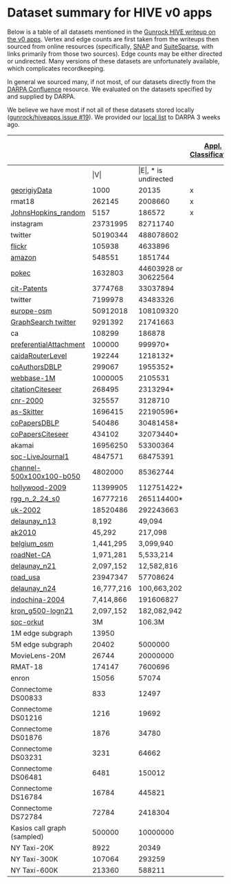 # Dataset summary for HIVE v0 apps

Below is a table of all datasets mentioned in the [Gunrock HIVE writeup on the v0 apps](https://gunrock.github.io/docs/#/hive/). Vertex and edge counts are first taken from the writeups then sourced from online resources (specifically, [SNAP](https://snap.stanford.edu/) and [SuiteSparse](https://sparse.tamu.edu/), with links primarily from those two sources). Edge counts may be either directed or undirected. Many versions of these datasets are unfortunately available, which complicates recordkeeping.

In general we sourced many, if not most, of our datasets directly from the [DARPA Confluence](https://hiveprogram.com/) resource. We evaluated on the datasets specified by and supplied by DARPA.

We believe we have most if not all of these datasets stored locally ([gunrock/hiveapps issue #19](https://github.com/owensgroup/hiveapps/issues/19)). We provided our [local list](https://github.com/owensgroup/hiveapps/blob/master/hive_dataset_locations.md) to DARPA 3 weeks ago.

|                                                                                                                      |            |                       | [Appl. Classification](https://gunrock.github.io/docs/#/hive/hive_application_classification) | [Geolocation](https://gunrock.github.io/docs/#/hive/hive_geolocation) | [graphSage](https://gunrock.github.io/docs/#/hive/hive_graphSage) | [GraphSearch](https://gunrock.github.io/docs/#/hive/hive_graphsearch) | [Louvain](https://gunrock.github.io/docs/#/hive/hive_louvain) | [Local Graph Clustering](https://gunrock.github.io/docs/#/hive/hive_pr_nibble) | [Graph Projections](https://gunrock.github.io/docs/#/hive/?id=graph-projections) | [Scan Statistics](https://gunrock.github.io/docs/#/hive/hive_scan_statistics) | [Seeded Graph Matching](https://gunrock.github.io/docs/#/hive/hive_scan_statistics) | [Sparse Fused Lasso](https://gunrock.github.io/docs/#/hive/hive_sparse_graph_trend_filtering) | [Vertex Nomination](https://gunrock.github.io/docs/#/hive/hive_vn) |
| -------------------------------------------------------------------------------------------------------------------- | ---------- | --------------------- | --------------------------------------------------------------------------------------------- | --------------------------------------------------------------------- | ----------------------------------------------------------------- | --------------------------------------------------------------------- | ------------------------------------------------------------- | ------------------------------------------------------------------------------ | -------------------------------------------------------------------------------- | ----------------------------------------------------------------------------- | ----------------------------------------------------------------------------------- | --------------------------------------------------------------------------------------------- | ------------------------------------------------------------------ |
|                                                                                                                      | \|V\|        | \|E\|, \* is undirected |                                                                                               |                                                                       |                                                                   |                                                                       |                                                               |                                                                                |                                                                                  |                                                                               |                                                                                     |                                                                                               |                                                                    |
| [georigiyData](https://gunrock.github.io/docs/#/hive/hive_application_classification)                                | 1000       | 20135                 | x                                                                                             |                                                                       |                                                                   |                                                                       |                                                               |                                                                                |                                                                                  |                                                                               |                                                                                     |                                                                                               |                                                                    |
| rmat18                                                                                                               | 262145     | 2008660               | x                                                                                             |                                                                       |                                                                   |                                                                       |                                                               |                                                                                |                                                                                  |                                                                               |                                                                                     |                                                                                               |                                                                    |
| [JohnsHopkins\_random](https://gunrock.github.io/docs/#/hive/hive_application_classification?id=johnshopkins_random) | 5157       | 186572                | x                                                                                             |                                                                       |                                                                   |                                                                       |                                                               |                                                                                |                                                                                  |                                                                               |                                                                                     |                                                                                               |                                                                    |
| instagram                                                                                                            | 23731995   | 82711740              |                                                                                               | x                                                                     |                                                                   |                                                                       |                                                               |                                                                                |                                                                                  |                                                                               |                                                                                     |                                                                                               |                                                                    |
| twitter                                                                                                              | 50190344   | 488078602             |                                                                                               | x                                                                     |                                                                   |                                                                       |                                                               |                                                                                |                                                                                  |                                                                               |                                                                                     |                                                                                               |                                                                    |
| [flickr](https://snap.stanford.edu/data/web-flickr.html)                                                             | 105938     | 4633896               |                                                                                               |                                                                       | x                                                                 |                                                                       |                                                               |                                                                                |                                                                                  |                                                                               |                                                                                     |                                                                                               |                                                                    |
| [amazon](https://snap.stanford.edu/data/amazon-meta.html)                                                            | 548551     | 1851744               |                                                                                               |                                                                       | x                                                                 |                                                                       | x                                                             |                                                                                |                                                                                  | x                                                                             |                                                                                     |                                                                                               |                                                                    |
| [pokec](https://snap.stanford.edu/data/soc-Pokec.html)                                                               | 1632803    | 44603928 or 30622564  |                                                                                               |                                                                       | x                                                                 |                                                                       | x                                                             |                                                                                |                                                                                  | x                                                                             |                                                                                     |                                                                                               |                                                                    |
| [cit-Patents](https://snap.stanford.edu/data/cit-Patents.html)                                                       | 3774768    | 33037894              |                                                                                               |                                                                       | x                                                                 |                                                                       |                                                               | x                                                                              |                                                                                  |                                                                               |                                                                                     |                                                                                               |                                                                    |
| twitter                                                                                                              | 7199978    | 43483326              |                                                                                               |                                                                       | x                                                                 |                                                                       |                                                               |                                                                                |                                                                                  |                                                                               |                                                                                     |                                                                                               |                                                                    |
| [europe-osm](https://sparse.tamu.edu/DIMACS10/europe_osm)                                                            | 50912018   | 108109320             |                                                                                               |                                                                       | x                                                                 |                                                                       | x                                                             | x                                                                              |                                                                                  | x                                                                             |                                                                                     |                                                                                               |                                                                    |
| [GraphSearch twitter](https://hiveprogram.com/data/_v0/graph_search/)                                                | 9291392    | 21741663              |                                                                                               |                                                                       |                                                                   | x                                                                     |                                                               |                                                                                |                                                                                  |                                                                               |                                                                                     |                                                                                               |                                                                    |
| ca                                                                                                                   | 108299     | 186878                |                                                                                               |                                                                       |                                                                   |                                                                       | x                                                             |                                                                                |                                                                                  |                                                                               |                                                                                     |                                                                                               |                                                                    |
| [preferentialAttachment](https://sparse.tamu.edu/DIMACS10/preferentialAttachment)                                    | 100000     | 999970\*              |                                                                                               |                                                                       |                                                                   |                                                                       | x                                                             |                                                                                |                                                                                  | x                                                                             |                                                                                     |                                                                                               |                                                                    |
| [caidaRouterLevel](https://sparse.tamu.edu/DIMACS10/caidaRouterLevel)                                                | 192244     | 1218132\*             |                                                                                               |                                                                       |                                                                   |                                                                       | x                                                             |                                                                                |                                                                                  |                                                                               |                                                                                     |                                                                                               |                                                                    |
| [coAuthorsDBLP](https://sparse.tamu.edu/DIMACS10/coAuthorsDBLP)                                                      | 299067     | 1955352\*             |                                                                                               |                                                                       |                                                                   |                                                                       | x                                                             |                                                                                |                                                                                  | x                                                                             |                                                                                     |                                                                                               |                                                                    |
| [webbase-1M](https://sparse.tamu.edu/Williams/webbase-1M)                                                            | 1000005    | 2105531               |                                                                                               |                                                                       |                                                                   |                                                                       | x                                                             |                                                                                |                                                                                  |                                                                               |                                                                                     |                                                                                               |                                                                    |
| [citationCiteseer](https://sparse.tamu.edu/DIMACS10/citationCiteseer)                                                | 268495     | 2313294\*             |                                                                                               |                                                                       |                                                                   |                                                                       | x                                                             |                                                                                |                                                                                  | x                                                                             |                                                                                     |                                                                                               |                                                                    |
| [cnr-2000](https://sparse.tamu.edu/LAW/cnr-2000)                                                                     | 325557     | 3128710               |                                                                                               |                                                                       |                                                                   |                                                                       | x                                                             |                                                                                |                                                                                  |                                                                               |                                                                                     |                                                                                               |                                                                    |
| [as-Skitter](https://snap.stanford.edu/data/as-Skitter.html)                                                         | 1696415    | 22190596\*            |                                                                                               |                                                                       |                                                                   |                                                                       | x                                                             |                                                                                |                                                                                  | x                                                                             |                                                                                     |                                                                                               |                                                                    |
| [coPapersDBLP](https://sparse.tamu.edu/DIMACS10/coPapersDBLP)                                                        | 540486     | 30481458\*            |                                                                                               |                                                                       |                                                                   |                                                                       | x                                                             | x                                                                              |                                                                                  | x                                                                             |                                                                                     |                                                                                               |                                                                    |
| [coPapersCiteseer](https://sparse.tamu.edu/DIMACS10/coPapersCiteseer)                                                | 434102     | 32073440\*            |                                                                                               |                                                                       |                                                                   |                                                                       | x                                                             |                                                                                |                                                                                  | x                                                                             |                                                                                     |                                                                                               |                                                                    |
| akamai                                                                                                               | 16956250   | 53300364              |                                                                                               |                                                                       |                                                                   |                                                                       | x                                                             |                                                                                |                                                                                  | x                                                                             |                                                                                     |                                                                                               |                                                                    |
| [soc-LiveJournal1](https://snap.stanford.edu/data/soc-LiveJournal1.html)                                             | 4847571    | 68475391              |                                                                                               |                                                                       |                                                                   |                                                                       | x                                                             | x                                                                              |                                                                                  | x                                                                             |                                                                                     |                                                                                               |                                                                    |
| [channel-500x100x100-b050](https://sparse.tamu.edu/DIMACS10/channel-500x100x100-b050)                                | 4802000    | 85362744              |                                                                                               |                                                                       |                                                                   |                                                                       | x                                                             |                                                                                |                                                                                  |                                                                               |                                                                                     |                                                                                               |                                                                    |
| [hollywood-2009](https://sparse.tamu.edu/LAW/hollywood-2009)                                                         | 11399905   | 112751422\*           |                                                                                               |                                                                       |                                                                   |                                                                       | x                                                             | x                                                                              |                                                                                  | x                                                                             |                                                                                     |                                                                                               | x                                                                  |
| [rgg\_n\_2\_24\_s0](https://sparse.tamu.edu/DIMACS10/rgg_n_2_24_s0)                                                  | 16777216   | 265114400\*           |                                                                                               |                                                                       |                                                                   |                                                                       | x                                                             |                                                                                |                                                                                  | x                                                                             |                                                                                     |                                                                                               |                                                                    |
| [uk-2002](https://sparse.tamu.edu/LAW/uk-2002)                                                                       | 18520486   | 292243663             |                                                                                               |                                                                       |                                                                   |                                                                       | x                                                             |                                                                                |                                                                                  |                                                                               |                                                                                     |                                                                                               |                                                                    |
| [delaunay\_n13](https://sparse.tamu.edu/DIMACS10/delaunay_n13)                                                       | 8,192      | 49,094                |                                                                                               |                                                                       |                                                                   |                                                                       |                                                               | x                                                                              |                                                                                  |                                                                               |                                                                                     |                                                                                               |                                                                    |
| [ak2010](https://sparse.tamu.edu/DIMACS10/ak2010)                                                                    | 45,292     | 217,098               |                                                                                               |                                                                       |                                                                   |                                                                       |                                                               | x                                                                              |                                                                                  |                                                                               |                                                                                     |                                                                                               |                                                                    |
| [belgium\_osm](https://sparse.tamu.edu/DIMACS10/belgium_osm)                                                         | 1,441,295  | 3,099,940             |                                                                                               |                                                                       |                                                                   |                                                                       |                                                               | x                                                                              |                                                                                  |                                                                               |                                                                                     |                                                                                               |                                                                    |
| [roadNet-CA](https://snap.stanford.edu/data/roadNet-CA.html)                                                         | 1,971,281  | 5,533,214             |                                                                                               |                                                                       |                                                                   |                                                                       |                                                               | x                                                                              |                                                                                  |                                                                               |                                                                                     |                                                                                               |                                                                    |
| [delaunay\_n21](https://sparse.tamu.edu/DIMACS10/delaunay_n21)                                                       | 2,097,152  | 12,582,816            |                                                                                               |                                                                       |                                                                   |                                                                       |                                                               | x                                                                              |                                                                                  |                                                                               |                                                                                     |                                                                                               |                                                                    |
| [road\_usa](https://sparse.tamu.edu/DIMACS10/road_usa)                                                               | 23947347   | 57708624              |                                                                                               |                                                                       |                                                                   |                                                                       |                                                               | x                                                                              |                                                                                  |                                                                               |                                                                                     |                                                                                               |                                                                    |
| [delaunay\_n24](https://sparse.tamu.edu/DIMACS10/delaunay_n24)                                                       | 16,777,216 | 100,663,202           |                                                                                               |                                                                       |                                                                   |                                                                       |                                                               | x                                                                              |                                                                                  |                                                                               |                                                                                     |                                                                                               |                                                                    |
| [indochina-2004](https://sparse.tamu.edu/LAW/indochina-2004)                                                         | 7,414,866  | 191606827             |                                                                                               |                                                                       |                                                                   |                                                                       |                                                               | x                                                                              |                                                                                  |                                                                               |                                                                                     |                                                                                               | x                                                                  |
| [kron\_g500-logn21](https://sparse.tamu.edu/DIMACS10/kron_g500-logn21)                                               | 2,097,152  | 182,082,942           |                                                                                               |                                                                       |                                                                   |                                                                       |                                                               | x                                                                              |                                                                                  |                                                                               |                                                                                     |                                                                                               |                                                                    |
| [soc-orkut](http://networkrepository.com/soc-orkut.php)                                                              | 3M         | 106.3M                |                                                                                               |                                                                       |                                                                   |                                                                       |                                                               | x                                                                              |                                                                                  |                                                                               |                                                                                     |                                                                                               |                                                                    |
| 1M edge subgraph                                                                                                     | 13950      |                       |                                                                                               |                                                                       |                                                                   |                                                                       |                                                               |                                                                                | x                                                                                |                                                                               |                                                                                     |                                                                                               |                                                                    |
| 5M edge subgraph                                                                                                     | 20402      | 5000000               |                                                                                               |                                                                       |                                                                   |                                                                       |                                                               |                                                                                | x                                                                                |                                                                               |                                                                                     |                                                                                               |                                                                    |
| MovieLens-20M                                                                                                        | 26744      | 20000000              |                                                                                               |                                                                       |                                                                   |                                                                       |                                                               |                                                                                | x                                                                                |                                                                               |                                                                                     |                                                                                               |                                                                    |
| RMAT-18                                                                                                              | 174147     | 7600696               |                                                                                               |                                                                       |                                                                   |                                                                       |                                                               |                                                                                | x                                                                                |                                                                               |                                                                                     |                                                                                               |                                                                    |
| enron                                                                                                                | 15056      | 57074                 |                                                                                               |                                                                       |                                                                   |                                                                       |                                                               |                                                                                |                                                                                  | x                                                                             |                                                                                     |                                                                                               | x                                                                  |
| Connectome DS00833                                                                                                   | 833        | 12497                 |                                                                                               |                                                                       |                                                                   |                                                                       |                                                               |                                                                                |                                                                                  |                                                                               | x                                                                                   |                                                                                               |                                                                    |
| Connectome DS01216                                                                                                   | 1216       | 19692                 |                                                                                               |                                                                       |                                                                   |                                                                       |                                                               |                                                                                |                                                                                  |                                                                               | x                                                                                   |                                                                                               |                                                                    |
| Connectome DS01876                                                                                                   | 1876       | 34780                 |                                                                                               |                                                                       |                                                                   |                                                                       |                                                               |                                                                                |                                                                                  |                                                                               | x                                                                                   |                                                                                               |                                                                    |
| Connectome DS03231                                                                                                   | 3231       | 64662                 |                                                                                               |                                                                       |                                                                   |                                                                       |                                                               |                                                                                |                                                                                  |                                                                               | x                                                                                   |                                                                                               |                                                                    |
| Connectome DS06481                                                                                                   | 6481       | 150012                |                                                                                               |                                                                       |                                                                   |                                                                       |                                                               |                                                                                |                                                                                  |                                                                               | x                                                                                   |                                                                                               |                                                                    |
| Connectome DS16784                                                                                                   | 16784      | 445821                |                                                                                               |                                                                       |                                                                   |                                                                       |                                                               |                                                                                |                                                                                  |                                                                               | x                                                                                   |                                                                                               |                                                                    |
| Connectome DS72784                                                                                                   | 72784      | 2418304               |                                                                                               |                                                                       |                                                                   |                                                                       |                                                               |                                                                                |                                                                                  |                                                                               | x                                                                                   |                                                                                               |                                                                    |
| Kasios call graph (sampled)                                                                                          | 500000     | 10000000              |                                                                                               |                                                                       |                                                                   |                                                                       |                                                               |                                                                                |                                                                                  |                                                                               | x                                                                                   |                                                                                               |                                                                    |
| NY Taxi-20K                                                                                                          | 8922       | 20349                 |                                                                                               |                                                                       |                                                                   |                                                                       |                                                               |                                                                                |                                                                                  |                                                                               |                                                                                     | x                                                                                             |                                                                    |
| NY Taxi-300K                                                                                                         | 107064     | 293259                |                                                                                               |                                                                       |                                                                   |                                                                       |                                                               |                                                                                |                                                                                  |                                                                               |                                                                                     | x                                                                                             |                                                                    |
| NY Taxi-600K                                                                                                         | 213360     | 588211                |                                                                                               |                                                                       |                                                                   |                                                                       |                                                               |                                                                                |                                                                                  |                                                                               |                                                                                     | x                                                                                             |                                                                    |
